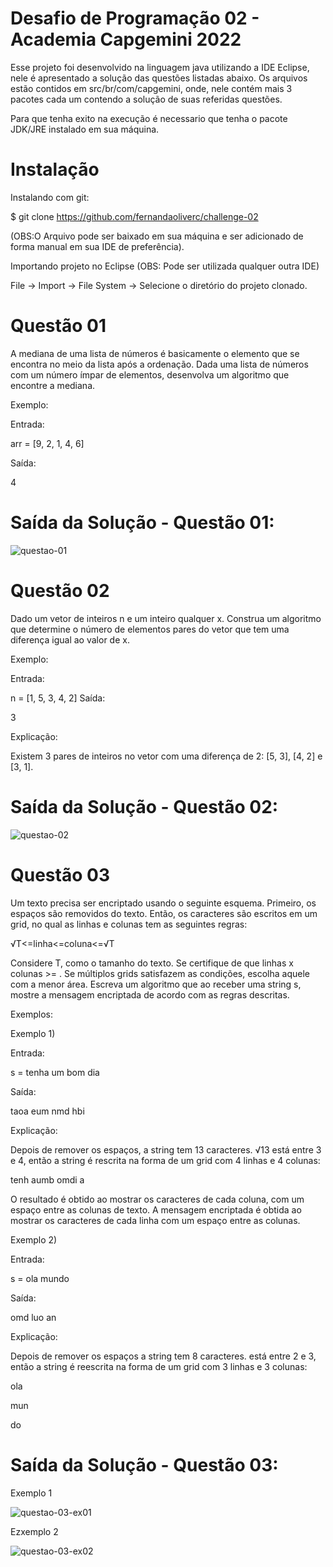 # Desafio de Programação 02 - Academia Capgemini 2022

Esse projeto foi desenvolvido na linguagem java utilizando a IDE Eclipse, nele é apresentado a solução das questões listadas abaixo.
Os arquivos estão contidos em src/br/com/capgemini, onde, nele contém mais 3 pacotes cada um contendo a solução de suas referidas questões. 

Para que tenha exito na execução é necessario que tenha o pacote JDK/JRE instalado em sua máquina.

# Instalação

Instalando com git:

$ git clone https://github.com/fernandaoliverc/challenge-02

(OBS:O Arquivo pode ser baixado em sua máquina e ser adicionado de forma manual em sua IDE de preferência).

Importando projeto no Eclipse (OBS: Pode ser utilizada qualquer outra IDE)

File -> Import -> File System -> Selecione o diretório do projeto clonado.

# Questão 01

A mediana de uma lista de números é basicamente o elemento que se encontra no meio da lista após a ordenação. Dada uma lista de números com um número ímpar de elementos, desenvolva um algoritmo que encontre a mediana.

Exemplo:

Entrada: 

arr = [9, 2, 1, 4, 6]

Saída:

4

# Saída da Solução - Questão 01:
![questao-01](https://user-images.githubusercontent.com/64935311/156937926-46bb8e2a-7b85-49bd-b862-1cc006dafb43.jpg)



# Questão 02

  Dado um vetor de inteiros n e um inteiro qualquer x. Construa um algoritmo que determine o número de elementos pares do vetor que tem uma diferença igual ao valor de x.

Exemplo:

Entrada: 

n = [1, 5, 3, 4, 2]
Saída: 

3

Explicação:

Existem 3 pares de inteiros no vetor com uma diferença de 2: [5, 3], [4, 2] e [3, 1].

# Saída da Solução - Questão 02:

![questao-02](https://user-images.githubusercontent.com/64935311/156936328-a0d71a80-f1ff-4169-9da7-599d13dcddeb.jpg)

# Questão 03

Um texto precisa ser encriptado usando o seguinte esquema. Primeiro, os espaços são removidos do texto. Então, os caracteres são escritos em um grid, no qual as linhas e colunas tem as seguintes regras:

√T<=linha<=coluna<=√T

Considere T, como o tamanho do texto.
Se certifique de que linhas x colunas >= .
Se múltiplos grids satisfazem as condições, escolha aquele com a menor área.
Escreva um algoritmo que ao receber uma string s, mostre a mensagem encriptada de acordo com as regras descritas.

Exemplos:


Exemplo 1)

Entrada:

s = tenha um bom dia


Saída:

taoa eum nmd hbi


Explicação:

Depois de remover os espaços, a string tem 13 caracteres. √13 está entre 3 e 4, então a string é rescrita na forma de um grid com 4 linhas e 4 colunas:

tenh
aumb
omdi
a

O resultado é obtido ao mostrar os caracteres de cada coluna, com um espaço entre as colunas de texto. A mensagem encriptada é obtida ao mostrar os caracteres de cada linha com um espaço entre as colunas.


Exemplo 2)

Entrada:

s = ola mundo


Saída:

omd luo an


Explicação:

Depois de remover os espaços a string tem 8 caracteres.  está entre 2 e 3, então a string é reescrita na forma de um grid com 3 linhas e 3 colunas:

ola

mun

do

# Saída da Solução - Questão 03:

Exemplo 1

![questao-03-ex01](https://user-images.githubusercontent.com/64935311/156936514-aca77e8a-fb4e-4943-894e-c116e1cb49d5.jpg)

Ezxemplo 2

![questao-03-ex02](https://user-images.githubusercontent.com/64935311/156936589-a2cde8f0-4f18-4bd4-a7cb-322465f7b01d.jpg)
